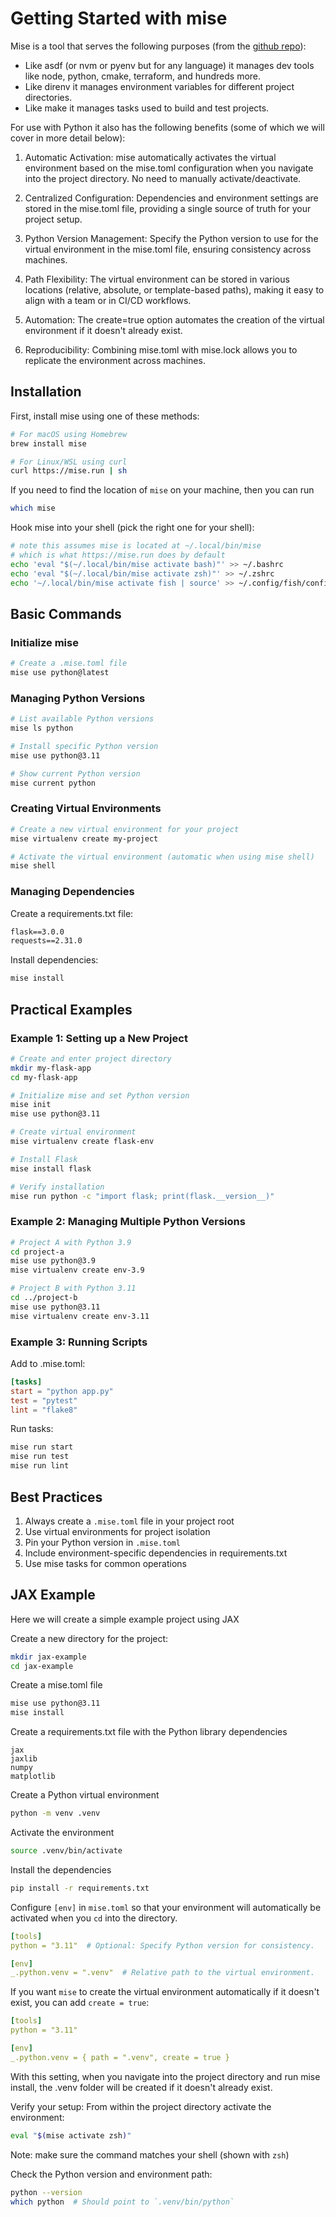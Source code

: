 # Getting Started with mise
Mise is a tool that serves the following purposes (from the [github repo](https://github.com/jdx/mise)):
- Like asdf (or nvm or pyenv but for any language) it manages dev tools like node, python, cmake, terraform, and hundreds more.
- Like direnv it manages environment variables for different project directories.
- Like make it manages tasks used to build and test projects.

For use with Python it also has the following benefits (some of which we will cover in more detail below):
1. Automatic Activation:
mise automatically activates the virtual environment based on the mise.toml configuration when you navigate into the project directory. No need to manually activate/deactivate.

2. Centralized Configuration:
Dependencies and environment settings are stored in the mise.toml file, providing a single source of truth for your project setup.

3. Python Version Management:
Specify the Python version to use for the virtual environment in the mise.toml file, ensuring consistency across machines.

4. Path Flexibility:
The virtual environment can be stored in various locations (relative, absolute, or template-based paths), making it easy to align with a team or in CI/CD workflows.

5. Automation:
The create=true option automates the creation of the virtual environment if it doesn't already exist.

6. Reproducibility:
Combining mise.toml with mise.lock allows you to replicate the environment across machines.

## Installation

First, install mise using one of these methods:

```bash
# For macOS using Homebrew
brew install mise

# For Linux/WSL using curl
curl https://mise.run | sh
```

If you need to find the location of `mise` on your machine, then you can run 
```bash
which mise
```

Hook mise into your shell (pick the right one for your shell):

```bash
# note this assumes mise is located at ~/.local/bin/mise
# which is what https://mise.run does by default
echo 'eval "$(~/.local/bin/mise activate bash)"' >> ~/.bashrc
echo 'eval "$(~/.local/bin/mise activate zsh)"' >> ~/.zshrc
echo '~/.local/bin/mise activate fish | source' >> ~/.config/fish/config.fish
```

## Basic Commands

### Initialize mise
```bash
# Create a .mise.toml file
mise use python@latest
```

### Managing Python Versions

```bash
# List available Python versions
mise ls python

# Install specific Python version
mise use python@3.11

# Show current Python version
mise current python
```

### Creating Virtual Environments

```bash
# Create a new virtual environment for your project
mise virtualenv create my-project

# Activate the virtual environment (automatic when using mise shell)
mise shell
```

### Managing Dependencies

Create a requirements.txt file:
```txt
flask==3.0.0
requests==2.31.0
```

Install dependencies:
```bash
mise install
```

## Practical Examples

### Example 1: Setting up a New Project
```bash
# Create and enter project directory
mkdir my-flask-app
cd my-flask-app

# Initialize mise and set Python version
mise init
mise use python@3.11

# Create virtual environment
mise virtualenv create flask-env

# Install Flask
mise install flask

# Verify installation
mise run python -c "import flask; print(flask.__version__)"
```

### Example 2: Managing Multiple Python Versions
```bash
# Project A with Python 3.9
cd project-a
mise use python@3.9
mise virtualenv create env-3.9

# Project B with Python 3.11
cd ../project-b
mise use python@3.11
mise virtualenv create env-3.11
```

### Example 3: Running Scripts
Add to .mise.toml:
```toml
[tasks]
start = "python app.py"
test = "pytest"
lint = "flake8"
```

Run tasks:
```bash
mise run start
mise run test
mise run lint
```

## Best Practices

1. Always create a `.mise.toml` file in your project root
2. Use virtual environments for project isolation
3. Pin your Python version in `.mise.toml`
4. Include environment-specific dependencies in requirements.txt
5. Use mise tasks for common operations

## JAX Example

Here we will create a simple example project using JAX

Create a new directory for the project:
```bash
mkdir jax-example
cd jax-example
```

Create a mise.toml file
```bash
mise use python@3.11
mise install
```

Create a requirements.txt file with the Python library dependencies
```
jax
jaxlib
numpy
matplotlib
```

Create a Python virtual environment
```bash
python -m venv .venv
```

Activate the environment
```bash
source .venv/bin/activate
```

Install the dependencies
```bash
pip install -r requirements.txt
```

Configure `[env]` in `mise.toml` so that your environment will automatically be activated when you `cd` into the directory.

```yaml
[tools]
python = "3.11"  # Optional: Specify Python version for consistency.

[env]
_.python.venv = ".venv"  # Relative path to the virtual environment.
```

If you want `mise` to create the virtual environment automatically if it doesn't exist, you can add `create = true`:
```yaml
[tools]
python = "3.11"

[env]
_.python.venv = { path = ".venv", create = true }
```

With this setting, when you navigate into the project directory and run mise install, the .venv folder will be created if it doesn't already exist.

Verify your setup:
From within the project directory activate the environment:
```bash
eval "$(mise activate zsh)"
```
Note: make sure the command matches your shell (shown with `zsh`)

Check the Python version and environment path:
```bash
python --version
which python  # Should point to `.venv/bin/python`
```